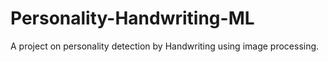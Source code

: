 # Personality-Handwriting-ML
A project on personality detection by Handwriting using image processing.
